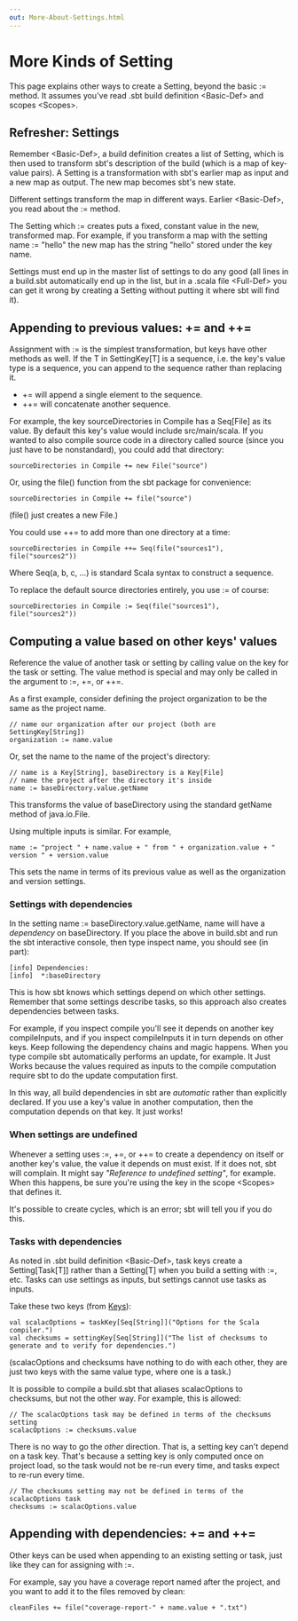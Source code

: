 ```yaml
---
out: More-About-Settings.html
---
```


More Kinds of Setting
=====================

This page explains other ways to create a Setting, beyond the basic :=
method. It assumes you've read .sbt build definition \<Basic-Def\> and
scopes \<Scopes\>.

Refresher: Settings
-------------------

Remember \<Basic-Def\>, a build definition creates a list of Setting,
which is then used to transform sbt's description of the build (which is
a map of key-value pairs). A Setting is a transformation with sbt's
earlier map as input and a new map as output. The new map becomes sbt's
new state.

Different settings transform the map in different ways.
Earlier \<Basic-Def\>, you read about the := method.

The Setting which := creates puts a fixed, constant value in the new,
transformed map. For example, if you transform a map with the setting
name := "hello" the new map has the string "hello" stored under the key
name.

Settings must end up in the master list of settings to do any good (all
lines in a build.sbt automatically end up in the list, but in a
.scala file \<Full-Def\> you can get it wrong by creating a Setting
without putting it where sbt will find it).

Appending to previous values: += and ++=
----------------------------------------

Assignment with := is the simplest transformation, but keys have other
methods as well. If the T in SettingKey[T] is a sequence, i.e. the key's
value type is a sequence, you can append to the sequence rather than
replacing it.

-   += will append a single element to the sequence.
-   ++= will concatenate another sequence.

For example, the key sourceDirectories in Compile has a Seq[File] as its
value. By default this key's value would include src/main/scala. If you
wanted to also compile source code in a directory called source (since
you just have to be nonstandard), you could add that directory:

    sourceDirectories in Compile += new File("source")

Or, using the file() function from the sbt package for convenience:

    sourceDirectories in Compile += file("source")

(file() just creates a new File.)

You could use ++= to add more than one directory at a time:

    sourceDirectories in Compile ++= Seq(file("sources1"), file("sources2"))

Where Seq(a, b, c, ...) is standard Scala syntax to construct a
sequence.

To replace the default source directories entirely, you use := of
course:

    sourceDirectories in Compile := Seq(file("sources1"), file("sources2"))

Computing a value based on other keys' values
---------------------------------------------

Reference the value of another task or setting by calling value on the
key for the task or setting. The value method is special and may only be
called in the argument to :=, +=, or ++=.

As a first example, consider defining the project organization to be the
same as the project name.

    // name our organization after our project (both are SettingKey[String])
    organization := name.value

Or, set the name to the name of the project's directory:

    // name is a Key[String], baseDirectory is a Key[File]
    // name the project after the directory it's inside
    name := baseDirectory.value.getName

This transforms the value of baseDirectory using the standard getName
method of java.io.File.

Using multiple inputs is similar. For example,

    name := "project " + name.value + " from " + organization.value + " version " + version.value

This sets the name in terms of its previous value as well as the
organization and version settings.

### Settings with dependencies

In the setting name := baseDirectory.value.getName, name will have a
*dependency* on baseDirectory. If you place the above in build.sbt and
run the sbt interactive console, then type inspect name, you should see
(in part):

``` {.sourceCode .text}
[info] Dependencies:
[info]  *:baseDirectory
```

This is how sbt knows which settings depend on which other settings.
Remember that some settings describe tasks, so this approach also
creates dependencies between tasks.

For example, if you inspect compile you'll see it depends on another key
compileInputs, and if you inspect compileInputs it in turn depends on
other keys. Keep following the dependency chains and magic happens. When
you type compile sbt automatically performs an update, for example. It
Just Works because the values required as inputs to the compile
computation require sbt to do the update computation first.

In this way, all build dependencies in sbt are *automatic* rather than
explicitly declared. If you use a key's value in another computation,
then the computation depends on that key. It just works!

### When settings are undefined

Whenever a setting uses :=, +=, or ++= to create a dependency on itself
or another key's value, the value it depends on must exist. If it does
not, sbt will complain. It might say *"Reference to undefined setting"*,
for example. When this happens, be sure you're using the key in the
scope \<Scopes\> that defines it.

It's possible to create cycles, which is an error; sbt will tell you if
you do this.

### Tasks with dependencies

As noted in .sbt build definition \<Basic-Def\>, task keys create a
Setting[Task[T]] rather than a Setting[T] when you build a setting with
:=, etc. Tasks can use settings as inputs, but settings cannot use tasks
as inputs.

Take these two keys (from [Keys](../../sxr/sbt/Keys.scala.html)):

    val scalacOptions = taskKey[Seq[String]]("Options for the Scala compiler.")
    val checksums = settingKey[Seq[String]]("The list of checksums to generate and to verify for dependencies.")

(scalacOptions and checksums have nothing to do with each other, they
are just two keys with the same value type, where one is a task.)

It is possible to compile a build.sbt that aliases scalacOptions to
checksums, but not the other way. For example, this is allowed:

    // The scalacOptions task may be defined in terms of the checksums setting
    scalacOptions := checksums.value

There is no way to go the *other* direction. That is, a setting key
can't depend on a task key. That's because a setting key is only
computed once on project load, so the task would not be re-run every
time, and tasks expect to re-run every time.

    // The checksums setting may not be defined in terms of the scalacOptions task
    checksums := scalacOptions.value

Appending with dependencies: += and ++=
---------------------------------------

Other keys can be used when appending to an existing setting or task,
just like they can for assigning with :=.

For example, say you have a coverage report named after the project, and
you want to add it to the files removed by clean:

    cleanFiles += file("coverage-report-" + name.value + ".txt")
